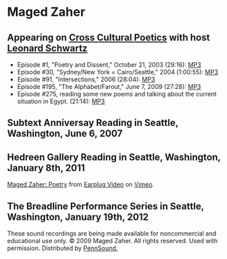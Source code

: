 Maged Zaher
===========

Appearing on [Cross Cultural Poetics](http://writing.upenn.edu/pennsound/x/XCP.php) with host [Leonard Schwartz](http://www.writing.upenn.edu/pennsound/x/Schwartz.php)
-----------------------------------------------------------------------------------------------------------------------------------------------------------------------

-   Episode \#1, "Poetry and Dissent," October 21, 2003 (29:16): [MP3](http://media.sas.upenn.edu/pennsound/groups/XCP/XCP_01_Metwalli_Zaher_Er_10-21-03.mp3)
-   Episode \#30, "Sydney/New York = Cairo/Seattle," 2004 (1:00:55): [MP3](http://media.sas.upenn.edu/pennsound/groups/XCP/XCP_30_Tranter_Metwalli_Zaher.mp3)
-   Episode \#91, "Intersections," 2006 (28:04): [MP3](http://media.sas.upenn.edu/pennsound/groups/XCP/XCP_91_Zaher_2005.mp3)
-   Episode \#195, "The Alphabet/Farout," June 7, 2009 (27:28): [MP3](http://media.sas.upenn.edu/pennsound/authors/Zaher/Zaher-Maged_Complete-Interview_XCP_06-07-09.mp3)
-   Episode \#275, reading some new poems and talking about the current situation in Egypt. (21:14): [MP3](http://media.sas.upenn.edu/pennsound/groups/XCP/Zaher-Maghed_02_CCP_june2013.mp3)

  

Subtext Anniversay Reading in Seattle, Washington, June 6, 2007
---------------------------------------------------------------

  

Hedreen Gallery Reading in Seattle, Washington, January 8th, 2011
-----------------------------------------------------------------

[Maged Zaher: Poetry](http://vimeo.com/26592327) from [Earplug Video](http://vimeo.com/user4999231) on [Vimeo](https://vimeo.com).

  

The Breadline Performance Series in Seattle, Washington, January 19th, 2012
---------------------------------------------------------------------------

  

These sound
recordings are being made available for noncommercial and educational
use only. © 2009 Maged Zaher. All rights reserved. Used with permission. Distributed by [PennSound.](../index.html)
